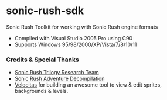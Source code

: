 # sonic-rush-sdk
 Sonic Rush Toolkit for working with Sonic Rush engine formats
 - Compiled with Visual Studio 2005 Pro using C90
 - Supports Windows 95/98/2000/XP/Vista/7/8/10/11

### Credits & Special Thanks

 - [Sonic Rush Trilogy Research Team](https://discord.gg/EnYXZGrk6V)
 - [Sonic Rush Adventure Decompilation](https://github.com/RushRE/SonicRushAdventure-Decomp)
 - [Velocitas](https://gitlab.com/RPatry/Velocitas) for building an awesome tool to view & edit sprites, backgrounds & levels.
